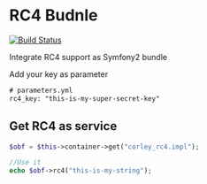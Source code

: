# RC4 Budnle

[![Build Status](https://travis-ci.org/wdalmut/RC4Bundle.svg?branch=master)](https://travis-ci.org/wdalmut/RC4Bundle)

Integrate RC4 support as Symfony2 bundle

Add your key as parameter

```xml
# parameters.yml
rc4_key: "this-is-my-super-secret-key"
```

## Get RC4 as service

```php
$obf = $this->container->get("corley_rc4.impl");

//Use it
echo $obf->rc4("this-is-my-string");
```

